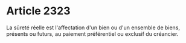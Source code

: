 # Article 2323

La sûreté réelle est l'affectation d'un bien ou d'un ensemble de biens, présents ou futurs, au paiement préférentiel ou exclusif du créancier.
